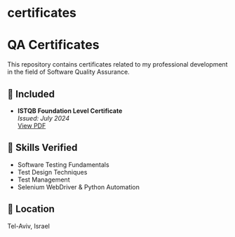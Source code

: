 # certificates


# QA Certificates

This repository contains certificates related to my professional development in the field of Software Quality Assurance.

## 📜 Included

- **ISTQB Foundation Level Certificate**  
  *Issued: July 2024*  
  [View PDF](https://github.com/YOUR_USERNAME/certificates/raw/main/ISTQB_Certificate.pdf)

## 🔧 Skills Verified

- Software Testing Fundamentals  
- Test Design Techniques  
- Test Management  
- Selenium WebDriver & Python Automation

## 📍 Location

Tel-Aviv, Israel
